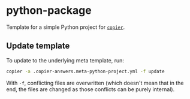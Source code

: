 # python-package

Template for a simple Python project for [`copier`](https://github.com/copier-org/copier).

## Update template

To update to the underlying meta template, run:

```bash
copier -a .copier-answers.meta-python-project.yml -f update
```

With `-f`, conflicting files are overwritten (which doesn't mean that in the end, the files are changed as those conflicts can be purely internal).
